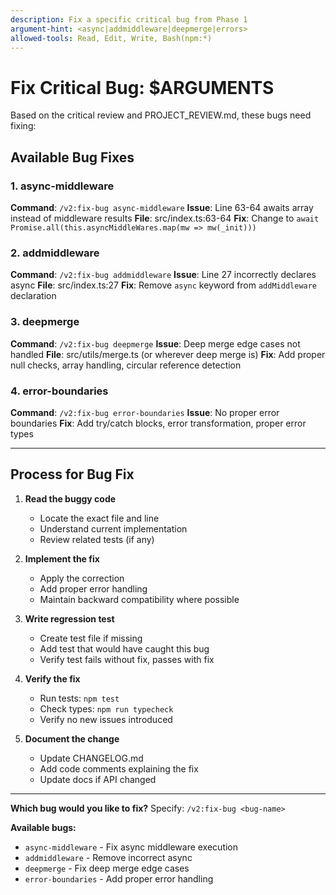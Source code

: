 ```yaml
---
description: Fix a specific critical bug from Phase 1
argument-hint: <async|addmiddleware|deepmerge|errors>
allowed-tools: Read, Edit, Write, Bash(npm:*)
---
```


# Fix Critical Bug: $ARGUMENTS

Based on the critical review and PROJECT_REVIEW.md, these bugs need fixing:

## Available Bug Fixes

### 1. async-middleware
**Command**: `/v2:fix-bug async-middleware`
**Issue**: Line 63-64 awaits array instead of middleware results
**File**: src/index.ts:63-64
**Fix**: Change to `await Promise.all(this.asyncMiddleWares.map(mw => mw(_init)))`

### 2. addmiddleware
**Command**: `/v2:fix-bug addmiddleware`
**Issue**: Line 27 incorrectly declares async
**File**: src/index.ts:27
**Fix**: Remove `async` keyword from `addMiddleware` declaration

### 3. deepmerge
**Command**: `/v2:fix-bug deepmerge`
**Issue**: Deep merge edge cases not handled
**File**: src/utils/merge.ts (or wherever deep merge is)
**Fix**: Add proper null checks, array handling, circular reference detection

### 4. error-boundaries
**Command**: `/v2:fix-bug error-boundaries`
**Issue**: No proper error boundaries
**Fix**: Add try/catch blocks, error transformation, proper error types

---

## Process for Bug Fix

1. **Read the buggy code**
   - Locate the exact file and line
   - Understand current implementation
   - Review related tests (if any)

2. **Implement the fix**
   - Apply the correction
   - Add proper error handling
   - Maintain backward compatibility where possible

3. **Write regression test**
   - Create test file if missing
   - Add test that would have caught this bug
   - Verify test fails without fix, passes with fix

4. **Verify the fix**
   - Run tests: `npm test`
   - Check types: `npm run typecheck`
   - Verify no new issues introduced

5. **Document the change**
   - Update CHANGELOG.md
   - Add code comments explaining the fix
   - Update docs if API changed

---

**Which bug would you like to fix?** Specify: `/v2:fix-bug <bug-name>`

**Available bugs:**
- `async-middleware` - Fix async middleware execution
- `addmiddleware` - Remove incorrect async
- `deepmerge` - Fix deep merge edge cases
- `error-boundaries` - Add proper error handling
